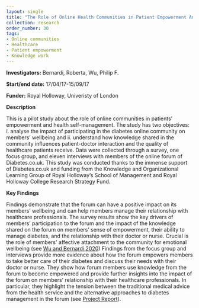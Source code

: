 ```yaml
---
layout: single
title: "The Role of Online Health Communities in Patient Empowerment An Empirical Study of Knowledge Creation and Sharing on Diabetes.co.uk"
collection: research
order_number: 30
tags: 
- Online communities
- Healthcare
- Patient empowerment
- Knowledge work
---
```

**Investigators:** Bernardi, Roberta, Wu, Philip F.

**Start/end date:** 17/04/17-15/09/17  

**Funder:** Royal Holloway, Univeristy of London  

**Description**   

This is a pilot study about the role of online communities in patients’ empowerment and health self-management. The study has two objectives: i. analyse the impact of participating in the diabetes online community on members’ wellbeing and ii. understand how knowledge shared in the community influences patient-doctor interaction and the quality of healthcare patients receive.
Data were collected through a survey, one focus group, and eleven interviews with members of the online forum of Diabetes.co.uk. This study was conducted thanks to the immense support of Diabetes.co.uk and funding from the Knowledge and Organizational Learning Group of Royal Holloway’s School of Management and Royal Holloway College Research Strategy Fund.  

**Key Findings**  

Findings demonstrate that the forum can have a positive impact on its members’ wellbeing and can help members manage their relationship with healthcare professionals. The survey results show the key drivers of members’ participation to the forum and the impact of the knowledge shared on the forum on members’ sense of empowerment, their ability to manage diabetes, and the relationship with their doctor or nurse. Crucial is the role of members' affective attachment to the community for emotional wellbeing (see [Wu and Bernardi 2020](/files/PDF/2020-Wu-Bernardi-ITP.pdf)) Findings from the focus group and interviews provide more evidence about how the forum empowers members to take better care of their diabetes and discuss their needs with their doctor or nurse. They show how forum members use knowledge from the forum to become empowered and provide further insights into the impact of the forum on members’ relationship with their healthcare professionals. In particular, they highlight the tension between the traditional medical advice from the health service and the alternative approaches to diabetes management in the forum (see [Project Report](/files/PDF/OHC-Findings-Report.pdf)).






